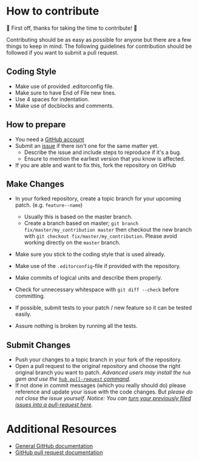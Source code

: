 # How to contribute

:tada: First off, thanks for taking the time to contribute! :tada:

Contributing should be as easy as possible for anyone but there are a few things to keep in mind.
The following guidelines for contribution should be followed if you want to submit a pull request. 

## Coding Style
* Make use of provided .editorconfig file.
* Make sure to have End of File new lines.
* Use 4 spaces for indentation.
* Make use of docblocks and comments.

## How to prepare

* You need a [GitHub account](https://github.com/signup/free)
* Submit an [issue](https://github.com/anselmh/CONTRIBUTING.md/issues) if there isn't one for the same matter yet.
	* Describe the issue and include steps to reproduce if it's a bug.
	* Ensure to mention the earliest version that you know is affected.
* If you are able and want to fix this, fork the repository on GitHub

## Make Changes

* In your forked repository, create a topic branch for your upcoming patch. (e.g. `feature--name`)
	* Usually this is based on the master branch.
	* Create a branch based on master; `git branch
	fix/master/my_contribution master` then checkout the new branch with `git
	checkout fix/master/my_contribution`.  Please avoid working directly on the `master` branch.
* Make sure you stick to the coding style that is used already.
* Make use of the `.editorconfig`-file if provided with the repository.
* Make commits of logical units and describe them properly.
* Check for unnecessary whitespace with `git diff --check` before committing.

* If possible, submit tests to your patch / new feature so it can be tested easily.
* Assure nothing is broken by running all the tests.

## Submit Changes

* Push your changes to a topic branch in your fork of the repository.
* Open a pull request to the original repository and choose the right original branch you want to patch.
	_Advanced users may install the `hub` gem and use the [`hub pull-request` command](https://hub.github.com/hub.1.html)._
* If not done in commit messages (which you really should do) please reference and update your issue with the code changes. But _please do not close the issue yourself_.
_Notice: You can [turn your previously filed issues into a pull-request here](http://issue2pr.herokuapp.com/)._

# Additional Resources

* [General GitHub documentation](http://help.github.com/)
* [GitHub pull request documentation](https://help.github.com/articles/about-pull-requests/)

